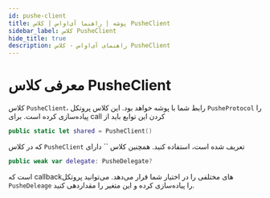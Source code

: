 ```yaml
---
id: pushe-client
title: پوشه | راهنما آی‌اواس | کلاس PusheClient
sidebar_label: کلاس PusheClient
hide_title: true
description: راهنمای آی‌اواس - کلاس PusheClient
---
```


# معرفی کلاس PusheClient

کلاس `PusheClient`، رابط شما با پوشه خواهد بود. این کلاس پروتکل `PusheProtocol` را پیاده‌سازی کرده است. برای call کردن این توابع باید از
```swift
public static let shared = PusheClient()
```
که در کلاس `PusheClient` تعریف شده است، استفاده کنید.
همچنین کلاس `` دارای 
```swift
public weak var delegate: PusheDelegate?
```
است که callbackهای مختلفی را در اختیار شما قرار می‌دهد. می‌توانید پروتکل `PusheDeleage` را پیاده‌سازی کرده و این متغیر را مقداردهی کنید.